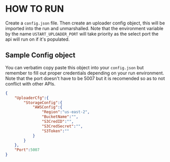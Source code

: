# HOW TO RUN

Create a `config.json` file. Then create an uploader config object, this will be imported into the run and unmarshalled. Note that the environment variable by the name `USTART_UPLOADER_PORT` will take priority as the select port the api will run on if it's populated.

## Sample Config object

You can verbatim copy paste this object into your `config.json` but remember to fill out proper credentials depending on your run environment.
Note that the port doesn't have to be 5007 but it is recomended so as to not conflict with other APIs.

```json
{
    "UploaderCfg":{
        "StorageConfig":{
            "AWSConfig":{
                "Region":"us-east-2",
                "BucketName":"",
                "S3CredID":"",
                "S3CredSecret":"",
                "S3Token":""
            }
        }
    },
    "Port":5007
}
```
